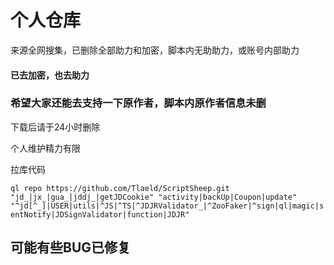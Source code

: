 # 个人仓库
来源全网搜集，已删除全部助力和加密，脚本内无助助力，或账号内部助力

#### 已去加密，也去助力

### 希望大家还能去支持一下原作者，脚本内原作者信息未删

下载后请于24小时删除

个人维护精力有限

拉库代码

`ql repo https://github.com/Tlaeld/ScriptSheep.git "jd_|jx_|gua_|jddj_|getJDCookie" "activity|backUp|Coupon|update" "^jd[^_]|USER|utils|^JS|^TS|^JDJRValidator_|^ZooFaker|^sign|ql|magic|sentNotify|JDSignValidator|function|JDJR"`

## 可能有些BUG已修复
